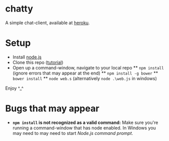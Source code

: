 chatty
======

A simple chat-client, available at [heroku](http://megoth-chatty.herokuapp.com/).

Setup
=====

* Install [node.js](http://nodejs.org/)
* Clone this repo ([tutorial](https://www.atlassian.com/git/tutorial/git-basics#!clone))
* Open up a command-window, navigate to your local repo
** `npm install` (ignore errors that may appear at the end)
** `npm install -g bower`
** `bower install`
** `node web.s` (alternatively `node .\web.js` in windows)

Enjoy ^_^

Bugs that may appear
====================

* **`npm install` is not recognized as a valid command:** Make sure you're running a command-window that has node enabled. In Windows you may need to may need to start *Node.js command prompt*.